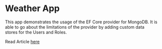 # Weather App
This app demonstrates the usage of the EF Core provider for MongoDB.
It is able to go about the limitations of the provider by adding custom data stores for the Users and Roles.

Read Article [here](https://dev.to/ashirafumiiro/using-the-new-ef-core-provider-for-mongodb-with-aspnet-core-identity-31i)